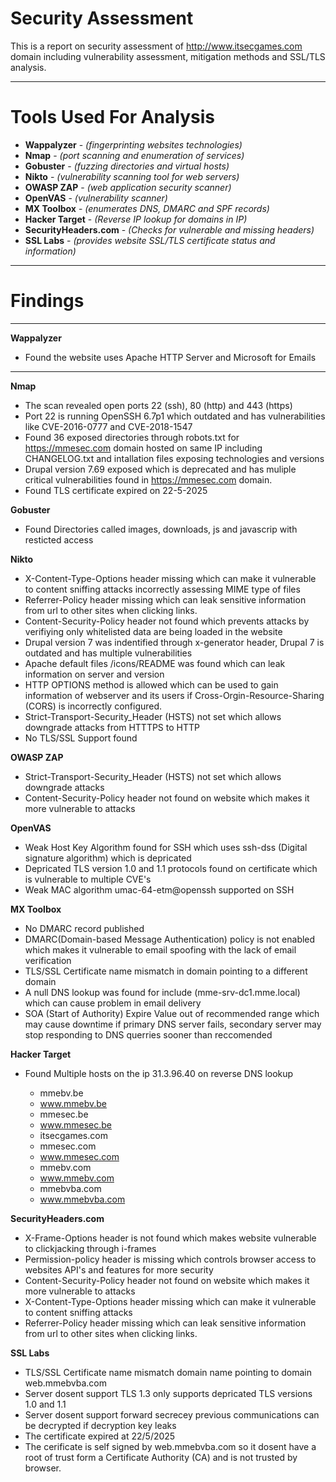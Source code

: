 # Security Assessment
This is a report on security assessment of http://www.itsecgames.com domain including vulnerability assessment, mitigation methods and SSL/TLS analysis.

---

# Tools Used For Analysis
 * **Wappalyzer** - *(fingerprinting websites technologies)*
 * **Nmap**  - *(port scanning and enumeration of services)*
 * **Gobuster**  - *(fuzzing directories and virtual hosts)*
 * **Nikto**  - *(vulnerability scanning tool for web servers)*
 * **OWASP ZAP**  - *(web application security scanner)*
 * **OpenVAS**  - *(vulnerability scanner)*
 * **MX Toolbox**  - *(enumerates DNS, DMARC and SPF records)*
 * **Hacker Target** - *(Reverse IP lookup for domains in IP)*
 * **SecurityHeaders.com** - *(Checks for vulnerable and missing headers)*
 * **SSL Labs** - *(provides website SSL/TLS certificate status and information)*

---

# Findings
---
 **Wappalyzer** 
 * Found the website uses Apache HTTP Server and Microsoft for Emails

---

 **Nmap**

 * The scan revealed open ports 22 (ssh), 80 (http) and 443 (https)
 * Port 22 is running OpenSSH 6.7p1 which outdated and has vulnerabilities like CVE-2016-0777 and CVE-2018-1547
 * Found 36 exposed directories through robots.txt for https://mmesec.com domain hosted on same IP including CHANGELOG.txt and intallation files exposing technologies and versions 
 * Drupal version 7.69 exposed which is deprecated and has muliple critical vulnerabilities found in https://mmesec.com domain.
 * Found TLS certificate expired on 22-5-2025

 **Gobuster**

 * Found Directories called images, downloads, js and javascrip with resticted access

 **Nikto**
 
 * X-Content-Type-Options header missing which can make it vulnerable to content sniffing attacks incorrectly assessing MIME type of files
 * Referrer-Policy header missing which can leak sensitive information from url to other sites when clicking links.
 * Content-Security-Policy header not found which prevents attacks by verifiying only whitelisted data are being loaded in the website
 * Drupal version 7 was indentified through x-generator header, Drupal 7 is outdated and has multiple vulnerabilities
 * Apache default files /icons/README was found which can leak information on server and version
 * HTTP OPTIONS method is allowed which can be used to gain information of webserver and its users if Cross-Orgin-Resource-Sharing (CORS) is incorrectly configured.
 * Strict-Transport-Security_Header (HSTS) not set which allows downgrade attacks from HTTTPS to HTTP
 * No TLS/SSL Support found

 **OWASP ZAP**
 
 * Strict-Transport-Security_Header (HSTS) not set which allows downgrade attacks
 * Content-Security-Policy header not found on website which makes it more vulnerable to attacks

 **OpenVAS**
 
 * Weak Host Key Algorithm found for SSH which uses ssh-dss (Digital signature algorithm) which is depricated
 * Depricated TLS version 1.0 and 1.1 protocols found on certificate which is vulnerable to multiple CVE's 
 * Weak MAC algorithm umac-64-etm@openssh supported on SSH

 **MX Toolbox**

 * No DMARC record published 
 * DMARC(Domain-based Message Authentication) policy is not enabled which makes it vulnerable to email spoofing with the lack of email verification
 * TLS/SSL Certificate name mismatch in domain pointing to a different domain
 * A null DNS lookup was found for include (mme-srv-dc1.mme.local) which can cause problem in email delivery
 * SOA (Start of Authority) Expire Value out of recommended range which may cause downtime if primary DNS server fails, secondary server may stop responding to DNS querries sooner than reccomended

 **Hacker Target**

  * Found Multiple hosts on the ip 31.3.96.40 on reverse DNS lookup

    
    * mmebv.be
    * www.mmebv.be
    * mmesec.be
    * www.mmesec.be
    * itsecgames.com
    * mmesec.com
    * www.mmesec.com
    * mmebv.com
    * www.mmebv.com
    * mmebvba.com
    * www.mmebvba.com

 **SecurityHeaders.com**

 * X-Frame-Options header is not found which makes website vulnerable to clickjacking through i-frames
 * Permission-policy header is missing which controls browser access to websites API's and features for more security
 * Content-Security-Policy header not found on website which makes it more vulnerable to attacks
 * X-Content-Type-Options header missing which can make it vulnerable to content sniffing attacks 
 * Referrer-Policy header missing which can leak sensitive information from url to other sites when clicking links.

 **SSL Labs**

 * TLS/SSL Certificate name mismatch domain name pointing to domain web.mmebvba.com
 * Server dosent support TLS 1.3 only supports depricated TLS versions 1.0 and 1.1
 * Server dosent support forward secrecey previous communications can be decrypted if decryption key leaks
 * The certificate expired at 22/5/2025
 * The cerificate is self signed by web.mmebvba.com so it dosent have a root of trust form a Certificate Authority (CA) and is not trusted by browser.

 
